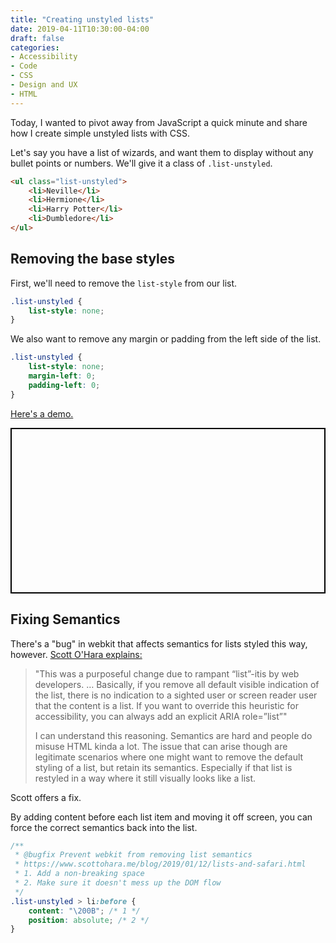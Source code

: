 ```yaml
---
title: "Creating unstyled lists"
date: 2019-04-11T10:30:00-04:00
draft: false
categories:
- Accessibility
- Code
- CSS
- Design and UX
- HTML
---
```


Today, I wanted to pivot away from JavaScript a quick minute and share how I create simple unstyled lists with CSS.

Let's say you have a list of wizards, and want them to display without any bullet points or numbers. We'll give it a class of `.list-unstyled`.

```html
<ul class="list-unstyled">
	<li>Neville</li>
	<li>Hermione</li>
	<li>Harry Potter</li>
	<li>Dumbledore</li>
</ul>
```

## Removing the base styles

First, we'll need to remove the `list-style` from our list.

```css
.list-unstyled {
	list-style: none;
}
```

We also want to remove any margin or padding from the left side of the list.

```css
.list-unstyled {
	list-style: none;
	margin-left: 0;
	padding-left: 0;
}
```

[Here's a demo.](https://codepen.io/cferdinandi/pen/MRwRvw)

<p class="codepen" data-height="265" data-theme-id="0" data-default-tab="css,result" data-user="cferdinandi" data-slug-hash="MRwRvw" style="height: 265px; box-sizing: border-box; display: flex; align-items: center; justify-content: center; border: 2px solid black; margin: 1em 0; padding: 1em;" data-pen-title="Unstyled Lists"></p>

## Fixing Semantics

There's a "bug" in webkit that affects semantics for lists styled this way, however. [Scott O'Hara explains:](https://www.scottohara.me/blog/2019/01/12/lists-and-safari.html)

> "This was a purposeful change due to rampant “list”-itis by web developers. … Basically, if you remove all default visible indication of the list, there is no indication to a sighted user or screen reader user that the content is a list. If you want to override this heuristic for accessibility, you can always add an explicit ARIA role=”list”"
>
> I can understand this reasoning. Semantics are hard and people do misuse HTML kinda a lot. The issue that can arise though are legitimate scenarios where one might want to remove the default styling of a list, but retain its semantics. Especially if that list is restyled in a way where it still visually looks like a list.

Scott offers a fix.

By adding content before each list item and moving it off screen, you can force the correct semantics back into the list.

```css
/**
 * @bugfix Prevent webkit from removing list semantics
 * https://www.scottohara.me/blog/2019/01/12/lists-and-safari.html
 * 1. Add a non-breaking space
 * 2. Make sure it doesn't mess up the DOM flow
 */
.list-unstyled > li:before {
	content: "\200B"; /* 1 */
	position: absolute; /* 2 */
}
```